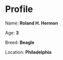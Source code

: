 # Profile

Name:   **Roland H. Hermon**

Age:    **3**

Breed:  **Beagle**

Location: **Philadelphia**